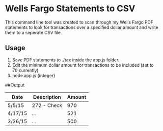 # Wells Fargo Statements to CSV

This command line tool was created to scan through my Wells Fargo PDF statements to look for transactions over a specified dollar amount and write them to a seperate CSV file.

## Usage

1. Save PDF statements to ./tax inside the app.js folder.
2. Edit the minimum dollar amount for transactions to be included (set to 70 currently)
3. node app.js {integer}

##Output

| Date  | Description               | Amount               |
|----------|----------|---------------------------|
| 5/5/15   | 272 - Check               | 970               |
| 4/17/15   | ...               | 521               |
| 3/26/15   | ...               | 500               |
